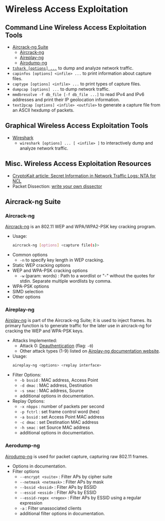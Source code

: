 # Wireless Access Exploitation

## Command Line Wireless Access Exploitation Tools
- [Aircrack-ng Suite](/#Aircrack-ng-Suite)
    - [Aircrack-ng](/#Aircrack-ng)
    - [Aireplay-ng](/#Aireplay-ng)
    - [Airodump-ng](/#Airodump-ng)
- [`tshark [options] ...`](https://www.wireshark.org/docs/man-pages/tshark.html) to dump and analyze network traffic.
- `capinfos [options] <infile> ...` to print information about capture files.
- `captype [options] <infile> ...` to print types of capture files.
- `dumpcap [options] ...` to dump network traffic. 
- `mmdbresolve -f db_file [-f db_file ...]` to read IPv4 and IPv6 addresses and print their IP geolocation information.
- `text2pcap [options] <infile> <outfile>` to generate a capture file from an ASCII hexdump of packets.

## Graphical Wireless Access Exploitation Tools
- [Wireshark](https://www.wireshark.org/)
  - `wireshark [options] ... [ <infile> ]` to interactively dump and analyze network traffic.

## Misc. Wireless Access Exploitation Resources
- [CryptoKait article: Secret Information in Network Traffic Logs: NTA for NCL](https://cryptokait.com/2020/02/19/secret-information-in-network-traffic-logs-nta-for-ncl/)
- Packet Dissection: [write your own dissector](https://www.wireshark.org/docs/wsdg_html_chunked/ChDissectAdd.html)


## Aircrack-ng Suite

### Aircrack-ng
[Aircrack-ng](https://aircrack-ng.org/documentation.html) is an 802.11 WEP and WPA/WPA2-PSK key cracking program.
- Usage:
  ```bash
  aircrack-ng [options] <capture file(s)>
  ```
- Common options
    - `-n` to specify key length in WEP cracking.
- Static WEP cracking options
- WEP and WPA-PSK cracking options
    - `-w` (param: words) : Path to a wordlist or "-" without the quotes for stdin. Separate multiple wordlists by comma.
- WPA-PSK options
- SIMD selection
- Other options


### Aireplay-ng
[Airplay-ng](https://aircrack-ng.com/doku.php?id=aireplay-ng) is part of the Aircrack-ng Suite; it is used to inject frames.
Its primary function is to generate traffic for the later use in aircrack-ng for cracking the WEP and WPA-PSK keys.
- Attacks Implemented:
    - Attack 0: [Deauthentication](https://aircrack-ng.com/doku.php?id=deauthentication) (flag: `-0`)
    - Other attack types (1-9) listed on [Airplay-ng documentation website](https://aircrack-ng.com/doku.php?id=aireplay-ng).
- Usage: 
  ```bash
  aireplay-ng <options> <replay interface>
  ```
- Filter Options:
    - `-b bssid` : MAC address, Access Point
    - `-d dmac` : MAC address, Destination
    - `-s smac` : MAC address, Source
    - additional options in documentation.
- Replay Options:
    - `-x nbpps` : number of packets per second
    - `-p fctrl` : set frame control word (hex)
    - `-a bssid` : set Access Point MAC address
    - `-c dmac` : set Destination MAC address
    - `-h smac` : set Source MAC address
    - additional options in documentation.

### Aerodump-ng
[Airodump-ng](https://aircrack-ng.com/doku.php?id=airodump-ng) is used for packet capture, capturing raw 802.11 frames. 
- Options in documentation.
- Filter options
    - `--encrypt <suite>` : Filter APs by cipher suite
    - `--netmask <netmask>` : Filter APs by mask
    - `--bssid <bssid>` : Filter APs by BSSID
    - `--essid <essid>` : Filter APs by ESSID
    - `--essid-regex <regex>` : Filter APs by ESSID using a regular expression
    - `-a` : Filter unassociated clients
    - additional filter options in documentation.




